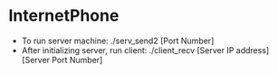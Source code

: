 # InternetPhone

- To run server machine: ./serv_send2 [Port Number]
- After initializing server, run client: ./client_recv [Server IP address] [Server Port Number]
